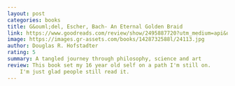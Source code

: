 ```yaml
---
layout: post
categories: books
title: G&ouml;del, Escher, Bach- An Eternal Golden Braid
link: https://www.goodreads.com/review/show/2495887720?utm_medium=api&utm_source=rss
image: https://images.gr-assets.com/books/1428732588l/24113.jpg
author: Douglas R. Hofstadter
rating: 5
summary: A tangled journey through philosophy, science and art
review: This book set my 16 year old self on a path I'm still on.
    I'm just glad people still read it.
---
```



